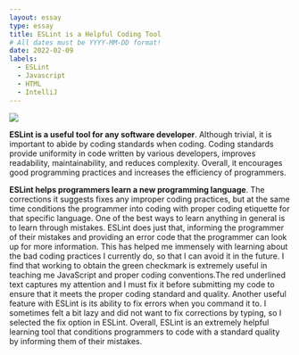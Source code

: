```yaml
---
layout: essay
type: essay
title: ESLint is a Helpful Coding Tool
# All dates must be YYYY-MM-DD format!
date: 2022-02-09
labels:
  - ESLint
  - Javascript
  - HTML
  - IntelliJ
---
```


<img class="ui medium image" src="https://th.bing.com/th/id/R.5ed917adce427c69234680cf86c76d3e?rik=KXspMJm832O%2blw&riu=http%3a%2f%2fchadbumstead.com%2fwp-content%2fuploads%2f2019%2f12%2feslint.png&ehk=xDQii%2b8uoPQLYEJaJqWm6zMSGppl9Q3oDiU%2bjW2IGtA%3d&risl=&pid=ImgRaw&r=0&sres=1&sresct=1">

**ESLint is a useful tool for any software developer**. Although trivial, it is important to abide by coding standards when coding. Coding standards provide uniformity in code written by various developers, improves readability, maintainability, and reduces complexity. Overall, it encourages good programming practices and increases the efficiency of programmers.

**ESLint helps programmers learn a new programming language**. The corrections it suggests fixes any improper coding practices, but at the same time conditions the programmer into coding with proper coding etiquette for that specific language. One of the best ways to learn anything in general is to learn through mistakes. ESLint does just that, informing the programmer of their mistakes and providing an error code that the programmer can look up for more information. This has helped me immensely with learning about the bad coding practices I currently do, so that I can avoid it in the future. I find that working to obtain the green checkmark is extremely useful in teaching me JavaScript and proper coding conventions.The red underlined text captures my attention and I must fix it before submitting my code to ensure that it meets the proper coding standard and quality. Another useful feature with ESLint is its ability to fix errors when you command it to. I sometimes felt a bit lazy and did not want to fix corrections by typing, so I selected the fix option in ESLint.  Overall, ESLint is an extremely helpful learning tool that conditions programmers to code with a standard quality by informing them of their mistakes.
